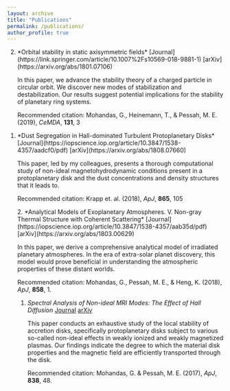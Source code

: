 ```yaml
---
layout: archive
title: "Publications"
permalink: /publications/
author_profile: true
---
```


<ol reversed>
<li> *Orbital stability in static axisymmetric fields*
   [Journal](https://link.springer.com/article/10.1007%2Fs10569-018-9881-1)
   [arXiv](https://arxiv.org/abs/1801.07106)
   
   In this paper, we advance the stability theory of a charged particle in circular orbit. We discover new modes of
   stabilization and destabilization. Our results suggest potential implications for the stability of planetary ring
   systems.
   
   Recommended citation: Mohandas, G., Heinemann, T., & Pessah, M. E. (2019), <i>CeMDA</i>, **131**, 3
</li>
<li> *Dust Segregation in Hall-dominated Turbulent Protoplanetary Disks*
   [Journal](https://iopscience.iop.org/article/10.3847/1538-4357/aadcf0/pdf)
   [arXiv](https://arxiv.org/abs/1808.07660)
   
   This paper, led by my colleagues, presents a thorough computational study of non-ideal magnetohydrodynamic conditions
   present in a protoplanetary disk and the dust concentrations and density structures that it leads to.
   
   Recommended citation: Krapp et. al. (2018), <i>ApJ</i>, **865**, 105
</li>
2. *Analytical Models of Exoplanetary Atmospheres. V. Non-gray Thermal Structure with Coherent Scattering*
   [Journal](https://iopscience.iop.org/article/10.3847/1538-4357/aab35d/pdf)
   [arXiv](https://arxiv.org/abs/1803.00629)
   
   In this paper, we derive a comprehensive analytical model of irradiated planetary atmospheres. 
   In the era of extra-solar planet discovery, this model would prove beneficial in understanding the atmospheric properties
   of these distant worlds.
   
   Recommended citation: Mohandas, G., Pessah, M. E., & Heng, K. (2018), <i>ApJ</i>, **858**, 1.

1. *Spectral Analysis of Non-ideal MRI Modes: The Effect of Hall Diffusion*
   [Journal](https://iopscience.iop.org/article/10.3847/1538-4357/aa6118/pdf)
   [arXiv](https://arxiv.org/abs/1702.04979)

   This paper conducts an exhaustive study of the local stability of accretion disks, specifically protoplanetary disks 
   subject to various so-called non-ideal effects in weakly ionized and weakly magnetized plasmas. Our findings indicate 
   the degree to which the material disk properties and the magnetic field are efficiently transported through the disk.
   
   Recommended citation: Mohandas, G. & Pessah, M. E. (2017), <i>ApJ</i>, **838**, 48.
